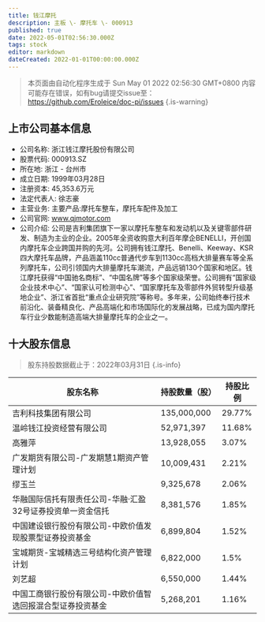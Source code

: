```yaml
---
title: 钱江摩托
description: 主板 \- 摩托车 \- 000913
published: true
date: 2022-05-01T02:56:30.000Z
tags: stock
editor: markdown
dateCreated: 2022-01-01T00:00:00.000Z
---
```


> 本页面由自动化程序生成于 Sun May 01 2022 02:56:30 GMT+0800
> 内容可能存在错误，如有bug请提交issue至：https://github.com/Eroleice/doc-pi/issues
{.is-warning}

## 上市公司基本信息
- 公司名称: 浙江钱江摩托股份有限公司
- 股票代码: 000913.SZ
- 所在地: 浙江 - 台州市
- 成立日期: 1999年03月28日
- 注册资本: 45,353.6万元
- 法定代表人: 徐志豪
- 主营业务: 主要产品:摩托车整车，摩托车配件及加工
- 公司官网: www.qjmotor.com
- 公司介绍: 公司是吉利集团旗下一家以摩托车整车和发动机以及关键零部件研发、制造为主业的企业。2005年全资收购意大利百年摩企BENELLI，开创国内摩托车企业跨国并购的先河。公司拥有钱江摩托、Benelli、Keeway、KSR四大摩托车品牌，产品涵盖110cc普通代步车到1130cc高档大排量赛车等全系列摩托车，公司引领国内大排量摩托车潮流，产品远销130个国家和地区。钱江摩托获得“中国驰名商标”、“中国名牌”等多个国家级荣誉。公司拥有“国家级企业技术中心”、“国家认可检测中心”、“国家摩托车及零部件外贸转型升级基地企业”、浙江省首批“重点企业研究院”等称号。多年来，公司始终奉行技术前沿化、装备精良化、产品高端化和市场国际化的发展战略，已成为国内摩托车行业少数能制造高端大排量摩托车的企业之一。


## 十大股东信息
> 股东持股数据截止于：2022年03月31日
{.is-info}

| 股东名称 | 持股数量（股） | 持股比例 |
| --- | --- | --- |
| 吉利科技集团有限公司 | 135,000,000 | 29.77% |
| 温岭钱江投资经营有限公司 | 52,971,397 | 11.68% |
| 高雅萍 | 13,928,055 | 3.07% |
| 广发期货有限公司-广发期慧1期资产管理计划 | 10,009,431 | 2.21% |
| 缪玉兰 | 9,325,678 | 2.06% |
| 华融国际信托有限责任公司-华融·汇盈32号证券投资单一资金信托 | 8,381,576 | 1.85% |
| 中国建设银行股份有限公司-中欧价值发现股票型证券投资基金 | 6,899,804 | 1.52% |
| 宝城期货-宝城精选三号结构化资产管理计划 | 6,822,000 | 1.5% |
| 刘艺超 | 6,550,000 | 1.44% |
| 中国工商银行股份有限公司-中欧价值智选回报混合型证券投资基金 | 5,268,201 | 1.16% |




